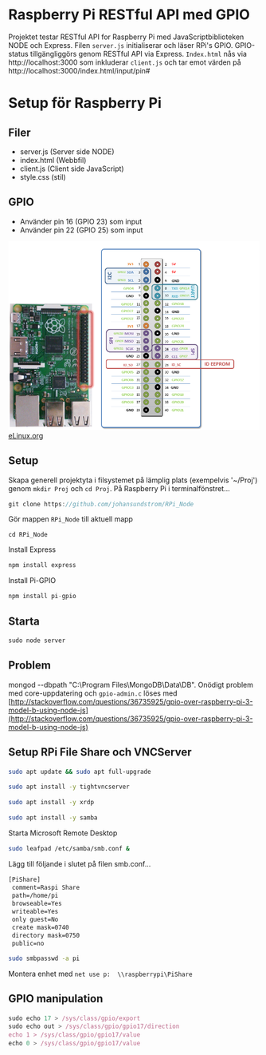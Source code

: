 # Raspberry Pi RESTful API med GPIO
Projektet testar RESTful API for Raspberry Pi med JavaScriptbiblioteken NODE och Express. Filen ```server.js``` initialiserar och läser RPi's GPIO. GPIO-status tillgängliggörs genom RESTful API via Express. ```Index.html``` nås via http://localhost:3000 som inkluderar ```client.js``` och tar emot värden på http://localhost:3000/index.html/input/pin#

# Setup för Raspberry Pi

## Filer
* server.js (Server side NODE)
* index.html (Webbfil)
* client.js (Client side JavaScript)
* style.css (stil)

## GPIO
* Använder pin 16 (GPIO 23) som input
* Använder pin 22 (GPIO 25) som input

![GPIO](images/GPIO2.png)
[eLinux.org](http://elinux.org/RPi_Low-level_peripherals)

## Setup
Skapa generell projektyta i filsystemet på lämplig plats (exempelvis '~/Proj') genom ```mkdir Proj``` och ```cd Proj```. På Raspberry Pi i terminalfönstret...
```javascript
git clone https://github.com/johansundstrom/RPi_Node
```
Gör mappen ```RPi_Node``` till aktuell mapp 
```dos
cd RPi_Node
```
Install Express
```javascript
npm install express
```
Install Pi-GPIO
```javascript
npm install pi-gpio
```

## Starta
```javascript
sudo node server
```
## Problem
mongod --dbpath "C:\Program Files\MongoDB\Data\DB". Onödigt problem med core-uppdatering och ```gpio-admin.c``` löses med [http://stackoverflow.com/questions/36735925/gpio-over-raspberry-pi-3-model-b-using-node-js](http://stackoverflow.com/questions/36735925/gpio-over-raspberry-pi-3-model-b-using-node-js)

## Setup RPi File Share och VNCServer
```bash
sudo apt update && sudo apt full-upgrade
```
```bash
sudo apt install -y tightvncserver
```
```bash
sudo apt install -y xrdp
```
```bash
sudo apt install -y samba
```
Starta Microsoft Remote Desktop
```bash
sudo leafpad /etc/samba/smb.conf &
```
Lägg till följande i slutet på filen smb.conf...
```
[PiShare]
 comment=Raspi Share
 path=/home/pi
 browseable=Yes
 writeable=Yes
 only guest=No
 create mask=0740
 directory mask=0750
 public=no
 ```
```bash
sudo smbpasswd -a pi
```
Montera enhet med ```net use p:  \\raspberrypi\PiShare``` 
## GPIO manipulation
```javascript
sudo echo 17 > /sys/class/gpio/export
sudo echo out > /sys/class/gpio/gpio17/direction
echo 1 > /sys/class/gpio/gpio17/value
echo 0 > /sys/class/gpio/gpio17/value
```

